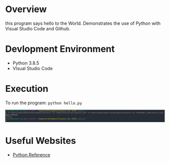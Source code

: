 # Overview

this program says hello to the World. Demonstrates the use of Python with Visual Studio Code and Github.

# Devlopment Environment

* Python 3.8.5
* VIsual Studio Code

# Execution

To run the program: `python hello.py`

![Program Screenshot showing Hello](Screenshot.jpg)

# Useful Websites

* [Python Reference](https://docs.python.org/3.8/library/index.html)
